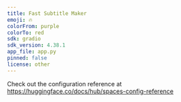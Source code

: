 ```yaml
---
title: Fast Subtitle Maker
emoji: 🔥
colorFrom: purple
colorTo: red
sdk: gradio
sdk_version: 4.38.1
app_file: app.py
pinned: false
license: other
---
```


Check out the configuration reference at https://huggingface.co/docs/hub/spaces-config-reference
